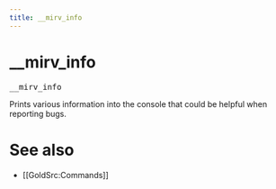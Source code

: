```yaml
---
title: __mirv_info
---
```


# __mirv_info

<tt>__mirv_info</tt>

Prints various information into the console that could be helpful when reporting bugs.

# See also

* [[GoldSrc:Commands]]
